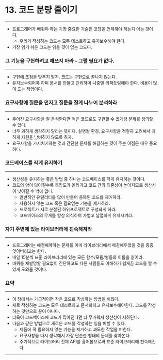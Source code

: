 # 13. 코드 분량 줄이기

---

- 프로그래머가 배워야 하는 가장 중요한 기술은 코딩을 언제해야 하는지 아는 것이다.
    - 우리가 작성하는 코드는 모두 테스트하고 유지보수해야 한다.
- 가장 읽기 쉬운 코드는 읽을 것이 없는 코드다.

### 그 기능을 구현하려고 애쓰지 마라 - 그럴 필요가 없다.

---

- 구현에 초점을 맞추지 말자. 코드는 구현으로 끝나지 않는다.
- 유지보수되어야 하며 문서를 만들고 관리하며 나중엔 리팩토링해야 한다. 비용이 많이 드는 작업이다.

### 요구사항에 질문을 던지고 질문을 잘게 나누어 분석하라

---

- 주어진 요구사항을 잘 분석한다면 적은 코드로도 구현할 수 있게끔 문제를 정의할 수 있다.
- 너무 과하게 생각하지 말라는 뜻이다. 실행될 환경, 요구사항을 적절히 고려해서 과하게 자원을 낭비하지 않도록 하자.
- 요구사항을 가지치기하는 것과 간단한 문제를 해결하는 것이 주는 이점은 매우 중요하다.

### 코드베이스를 작게 유지하기

---

- 생산성을 유지하는 좋은 방법 중 하나는 코드베이스를 작게 유지하는 것이다.
- 코드의 양이 많아질수록 복잡도가 올라가고 코드 간의 의존성이 높아지므로 생산성이 낮아질 수 밖에 없다.
    - 일반적인 유틸리티를 많이 만들어 중복된 코드를 제거하라.
    - 사용하지 않는 코드 혹은 필요없는 기능을 제거하라.
    - 프로젝트가 서로 분절된 하위프로젝트로 구성되게 하라.
    - 코드베이스의 무게를 항상 의식하여 가볍고 날렵하게 유지시켜라.

### 자기 주변에 있는 라이브러리에 친숙해져라

---

- 프로그래머는 해결해야하는 문제를 이미 라이브러리에서 해결해두었을 것을 종종 잊어버리고는 한다.
- 매일 15분씩 표준 라이브러리에 있는 모든 함수/모듈/형들의 이름을 읽어라.
- 바퀴를 재발명할 필요없이 간단하고도 다른 사람들도 이해하기 쉽게끔 코드를 짤 수 있게 도와줄 것이다.

### 요약

---

- 이 장에서는 가급적이면 작은 코드로 작성하는 방법을 배웠다.
- 새로 작성하는 코드는 모두 테스트하고 문서화하고 유지보수해야한다. 코드를 작성하는 것만으로 끝이 아니다.
- 더욱이 코드베이스에 코드가 많아진다면 더 무거워져 생산성이 저하된다.
- 다음과 같은 방법으로 새로운 코드를 작성하는 일을 피할 수 있다.
    - 제품에 꼭 필요하지 않는 기능을 제거하고 과도한 작업을 피한다.
    - 요구사항을 다시 생각해서 가장 단순한 형태의 문제를 찾아본다.
    - 주기적으로 라이브러리 전체 API를 훑어봄으로써 표준 라이브러리에 친숙해진다.
---